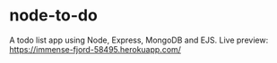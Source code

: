 # node-to-do
A todo list app using Node, Express, MongoDB and EJS.
Live preview: https://immense-fjord-58495.herokuapp.com/
